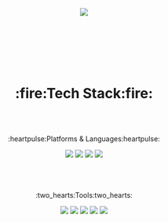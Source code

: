 <div align=center>
<img src="https://capsule-render.vercel.app/api?type=wave&color=FBE0FD&height=300&section=header&text=♥Asako%20GitHub♥&fontSize=90&fontColor=EABF58&animation=blink" />
  </div>
 <br>  <br>  <br>  <br>
<div align=center>
    <br>  <br> <h1>:fire:Tech Stack:fire:</h1> <br>  <br>
  <p>:heartpulse:Platforms & Languages:heartpulse:</p>
	<img src="https://img.shields.io/badge/Java-007396?style=flat&logo=Conda-Forge&logoColor=white" />
  	<img src="https://img.shields.io/badge/MySQL-4479A1?style=flat&logo=MySQL&logoColor=white"/>
  	<img src="https://img.shields.io/badge/Spring Boot-6DB33F?style=flat&logo=Spring Boot&logoColor=white"/>
  	<img src="https://img.shields.io/badge/HTML5-E34F26?style=flat&logo=HTML5&logoColor=white"/>
</div>
<div align=center>
   <br> <br>  <br><p>:two_hearts:Tools:two_hearts:</p> 
	<img src="https://img.shields.io/badge/GitHub-181717?style=flat&logo=GitHub IDEA&logoColor=white" />
  <img src="https://img.shields.io/badge/IntelliJ-000000?style=flat&logo=IntelliJ IDEA&logoColor=white" />
	<img src="https://img.shields.io/badge/VS%20Code-007ACC?style=flat&logo=VisualStudioCode&logoColor=white" />
	<img src="https://img.shields.io/badge/Postman-FF6C37?style=flat&logo=Postman&logoColor=white"/>
  <a href="https://abrupt-thyme-129.notion.site/a211d5cb97e646bca4122f6c5c95de87">
		<img src="https://img.shields.io/badge/Notion-000000?style=flat&logo=Notion&logoColor=white"/>
</div>
